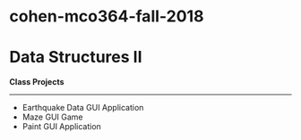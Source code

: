 # cohen-mco364-fall-2018
# Data Structures II

**Class Projects**
***
* Earthquake Data GUI Application
* Maze GUI Game 
* Paint GUI Application
